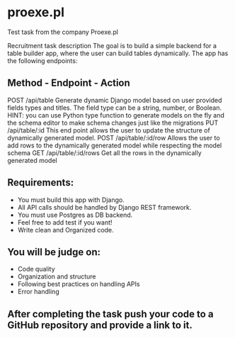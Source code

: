 # proexe.pl
Test task from the company Proexe.pl

Recruitment task description
The goal is to build a simple backend for a table builder app, where the user can build tables
dynamically. The app has the following endpoints:

## Method - Endpoint - Action
POST  /api/table  Generate dynamic Django model based on user provided fields types and titles. The field type can be a string, number, or Boolean. HINT: you can use Python type function to generate models on the fly and the schema editor to make schema changes just like the migrations
PUT   /api/table/:id  This end point allows the user to update the structure of dynamically generated model.
POST  /api/table/:id/row  Allows the user to add rows to the dynamically generated model while respecting the model schema
GET   /api/table/:id/rows  Get all the rows in the dynamically generated model

## Requirements:
- You must build this app with Django.
- All API calls should be handled by Django REST framework.
- You must use Postgres as DB backend.
- Feel free to add test if you want!
- Write clean and Organized code.

## You will be judge on:
- Code quality
- Organization and structure
- Following best practices on handling APIs
- Error handling

## After completing the task push your code to a GitHub repository and provide a link to it.